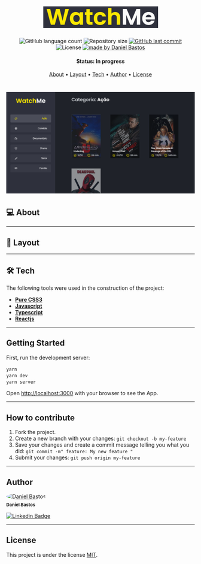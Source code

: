 <h1 align="center">
    <img alt="move.it" title="move.it" src="public/logo.png" />
</h1>

<p align="center">
  <img alt="GitHub language count" src="https://img.shields.io/github/languages/count/dsbastos/Listagem-Filmes-Ignite">

  <img alt="Repository size" src="https://img.shields.io/github/repo-size/dsbastos/Listagem-Filmes-Ignite">

  <a href="https://github.com/dsbastos/nlw4-moveit-nextjs/">
    <img alt="GitHub last commit" src="https://img.shields.io/github/last-commit/dsbastos/Listagem-Filmes-Ignite">
  </a>

   <img alt="License" src="https://img.shields.io/badge/license-MIT-brightgreen">
   <a href="https://github.com/dsbastos/Listagem-Filmes-Ignite/stargazers">
  </a>

  <a href="https://www.linkedin.com/in/daniel-bastos98/">
    <img alt="made by Daniel Bastos" src="https://img.shields.io/badge/made%20by-Daniel%20Bastos-blue">
  </a>
</p>

<h4 align="center"> 
	 Status: In progress
</h4>

<p align="center">
 <a href="#about">About</a> •
 <a href="#layout">Layout</a> • 
 <a href="#tech">Tech</a> • 
 <a href="#author">Author</a> • 
 <a href="#user-content-license">License</a>

</p>

<h1 align="center">
    <img alt="move.it" title="move.it" src="public/screenshot.png" />
</h1>

## 💻 About


---

## 🎨 Layout

<pd>
  
</p>

---

## 🛠️ Tech

The following tools were used in the construction of the project:

- **[Pure CSS3](https://developer.mozilla.org/en-US/docs/Web/CSS)**
- **[Javascript](https://developer.mozilla.org/pt-BR/docs/Web/JavaScript)**
- **[Typescript](https://www.typescriptlang.org/)**
- **[Reactjs](https://reactjs.org/)**

---

## Getting Started

First, run the development server:

```bash
yarn
yarn dev
yarn server
```

Open [http://localhost:3000](http://localhost:3000) with your browser to see the App.

---

## How to contribute

1. Fork the project.
2. Create a new branch with your changes: `git checkout -b my-feature`
3. Save your changes and create a commit message telling you what you did: `git commit -m" feature: My new feature "`
4. Submit your changes: `git push origin my-feature`

---

## Author

<a href="https://www.linkedin.com/in/daniel-bastos98/">
 <img style="border-radius: 50%;" src="https://avatars2.githubusercontent.com/u/29290002?s=400&u=30a3e2a8c4f61097a9d2366964baefc176a60b89&v=4" width="100px;" alt="Daniel Bastos "/>
 <br />
 <sub><b>Daniel Bastos</b></sub></a> <a href="https://www.linkedin.com/in/daniel-bastos98/" title="Linkedin"></a>
 <br />

[![Linkedin Badge](https://img.shields.io/badge/-Daniel-blue?style=flat-square&logo=Linkedin&logoColor=white&link=https://www.linkedin.com/in/daniel-bastos98/)](https://www.linkedin.com/in/daniel-bastos98/)

---

## License

This project is under the license [MIT](./LICENSE).
